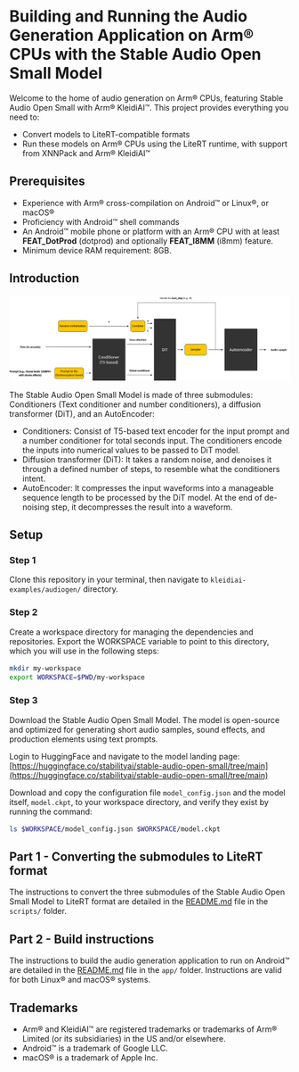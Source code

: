 <!--
    SPDX-FileCopyrightText: Copyright 2025 Arm Limited and/or its affiliates <open-source-office@arm.com>

    SPDX-License-Identifier: Apache-2.0
-->

# Building and Running the Audio Generation Application on Arm® CPUs with the Stable Audio Open Small Model

Welcome to the home of audio generation on Arm® CPUs, featuring Stable Audio Open Small with Arm® KleidiAI™. This project provides everything you need to:

- Convert models to LiteRT-compatible formats
- Run these models on Arm® CPUs using the LiteRT runtime, with support from XNNPack and Arm® KleidiAI™

## Prerequisites

- Experience with Arm® cross-compilation on Android™ or Linux®, or macOS®
- Proficiency with Android™ shell commands
- An Android™ mobile phone or platform with an Arm® CPU with at least <strong>FEAT_DotProd</strong> (dotprod) and optionally <strong>FEAT_I8MM</strong> (i8mm) feature.
- Minimum device RAM requirement: 8GB.

## Introduction
![Stable Audio Open Model](./model.png?raw=true "Stable Audio Open Model")

The Stable Audio Open Small Model is made of three submodules: Conditioners (Text conditioner and number conditioners), a diffusion transformer (DiT), and an AutoEncoder:
* Conditioners: Consist of T5-based text encoder for the input prompt and a number conditioner for total seconds input. The conditioners encode the inputs into numerical values to be passed to DiT model.
* Diffusion transformer (DiT): It takes a random noise, and denoises it through a defined number of steps, to resemble what the conditioners intent.
* AutoEncoder: It compresses the input waveforms into a manageable sequence length to be processed by the DiT model. At the end of de-noising step, it decompresses the result into a waveform.

## Setup

### Step 1
Clone this repository in your terminal, then navigate to `kleidiai-examples/audiogen/` directory.

### Step 2
Create a workspace directory for managing the dependencies and repositories. Export the WORKSPACE variable to point to this directory, which you will use in the following steps:
```bash
mkdir my-workspace
export WORKSPACE=$PWD/my-workspace
```

### Step 3
Download the Stable Audio Open Small Model. The model is open-source and optimized for generating short audio samples, sound effects, and production elements using text prompts.

Login to HuggingFace and navigate to the model landing page: [https://huggingface.co/stabilityai/stable-audio-open-small/tree/main](https://huggingface.co/stabilityai/stable-audio-open-small/tree/main)

Download and copy the configuration file `model_config.json` and the model itself, `model.ckpt`, to your workspace directory, and verify they exist by running the command:
```bash
ls $WORKSPACE/model_config.json $WORKSPACE/model.ckpt
```

## Part 1 - Converting the submodules to LiteRT format
The instructions to convert the three submodules of the Stable Audio Open Small Model to LiteRT format are detailed in the [README.md](./scripts/README.md) file in the `scripts/` folder.

## Part 2 - Build instructions
The instructions to build the audio generation application to run on Android™ are detailed in the [README.md](./app/README.md) file in the `app/` folder. Instructions are valid for both Linux® and macOS® systems.

## Trademarks

* Arm® and KleidiAI™ are registered trademarks or trademarks of Arm® Limited (or its subsidiaries) in the US and/or
  elsewhere.
* Android™ is a trademark of Google LLC.
* macOS® is a trademark of Apple Inc.
